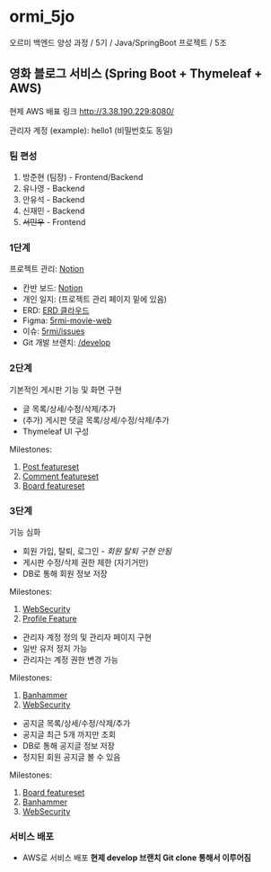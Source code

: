 # ormi_5jo
오르미 백엔드 양성 과정 / 5기 / Java/SpringBoot 프로젝트 / 5조

## 영화 블로그 서비스 (Spring Boot + Thymeleaf + AWS)
현제 AWS 배표 링크
http://3.38.190.229:8080/

관리자 계정 (example): hello1 (비밀번호도 동일)

### 팀 편성
1. 방준현 (팀장) - Frontend/Backend
2. 유나영 - Backend
3. 안유석 - Backend
4. 신재민 - Backend
5. ~~서민우~~ - Frontend

### 1단계
프로젝트 관리: [Notion](https://www.notion.so/oreumi/5-5-f5b9276610cb4268984b88c988c744d5)
- 칸반 보드: [Notion](https://www.notion.so/oreumi/2df5908f6b4c48a9b4d83df40d4face8?v=0083633ff69b49829b96d516f7f6f24c)
- 개인 일지: (프로젝트 관리 페이지 밑에 있음)
- ERD: [ERD 클라우드](https://www.erdcloud.com/d/ni3wAtJFpCCPiQKL6)
- Figma: [5rmi-movie-web](https://www.figma.com/design/uWLSoP4hmhIA64YEcyNFpg/Untitled?node-id=1-457&t=YG88Gta83mmD56EG-1)
- 이슈: [5rmi/issues](https://github.com/fjeos/5rmi/issues)
- Git 개발 브랜치: [/develop](https://github.com/fjeos/5rmi/tree/develop)

### 2단계
기본적인 게시판 기능 및 화면 구현
- 글 목록/상세/수정/삭제/추가
- (추가) 게시판 댓글 목록/상세/수정/삭제/추가
- Thymeleaf UI 구성

Milestones:
1. [Post featureset](https://github.com/fjeos/5rmi/milestone/1?closed=1)
1. [Comment featureset](https://github.com/fjeos/5rmi/milestone/2?closed=1)
2. [Board featureset](https://github.com/fjeos/5rmi/milestone/4?closed=1)

### 3단계
기능 심화
- 회원 가입, 탈퇴, 로그인 - *회원 탈퇴 구현 안됨*
- 게시판 수정/삭제 권한 제한 (자기거만)
- DB로 통해 회원 정보 저장

Milestones:
1. [WebSecurity](https://github.com/fjeos/5rmi/milestone/6?closed=1)
2. [Profile Feature](https://github.com/fjeos/5rmi/milestone/5?closed=1)

- 관리자 계정 정의 및 관리자 페이지 구현
- 일반 유저 정지 가능
- 관리자는 계정 권한 변경 가능

Milestones:
1. [Banhammer](https://github.com/fjeos/5rmi/milestone/7?closed=1)
2. [WebSecurity](https://github.com/fjeos/5rmi/milestone/6?closed=1)

- 공지글 목록/상세/수정/삭제/추가
- 공지글 최근 5개 까지만 조회
- DB로 통해 공지글 정보 저장
- 정지된 회원 공지글 볼 수 있음

Milestones:
1. [Board featureset](https://github.com/fjeos/5rmi/milestone/4?closed=1)
2. [Banhammer](https://github.com/fjeos/5rmi/milestone/7?closed=1)
3. [WebSecurity](https://github.com/fjeos/5rmi/milestone/6?closed=1)

### 서비스 배포
- AWS로 서비스 배포 **현제 develop 브랜치 Git clone 통해서 이루어짐**
